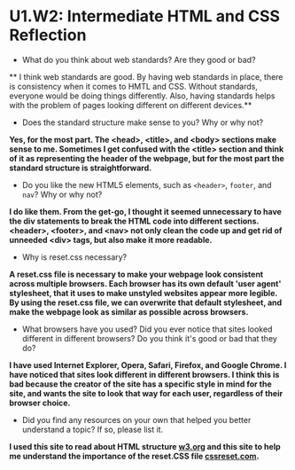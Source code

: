 # U1.W2: Intermediate HTML and CSS Reflection

* What do you think about web standards? Are they good or bad?

** I think web standards are good. By having web standards in place, there is consistency when it comes to HMTL and CSS. Without standards, everyone would be doing things differently. Also, having standards helps with the problem of pages looking different on different devices.**

* Does the standard structure make sense to you? Why or why not?

**Yes, for the most part. The \<head>, \<title>, and \<body> sections make sense to me. Sometimes I get confused with the \<title> section and think of it as representing the header of the webpage, but for the most part the standard structure is straightforward.**

* Do you like the new HTML5 elements, such as `<header>`, `footer`, and `nav`? Why or why not?

**I do like them. From the get-go, I thought it seemed unnecessary to have the div statements to break the HTML code into different sections. \<header>, \<footer>, and \<nav> not only clean the code up and get rid of unneeded \<div> tags, but also make it more readable.**

* Why is reset.css necessary? 

**A reset.css file is necessary to make your webpage look consistent across multiple browsers. Each browser has its own default 'user agent' stylesheet, that it uses to make unstyled websites appear more legible. By using the reset.css file, we can overwrite that default stylesheet, and make the webpage look as similar as possible across browsers.**

* What browsers have you used? Did you ever notice that sites looked different in different browsers? Do you think it's good or bad that they do?

**I have used Internet Explorer, Opera, Safari, Firefox, and Google Chrome. I have noticed that sites look different in different browsers. I think this is bad because the creator of the site has a specific style in mind for the site, and wants the site to look that way for each user, regardless of their browser choice.**

* Did you find any resources on your own that helped you better understand a topic? If so, please list it.

**I used this site to read about HTML structure [w3.org](http://www.w3.org/TR/html401/struct/global.html) and this site to help me understand the importance of the reset.CSS file [cssreset.com](http://www.cssreset.com/what-is-a-css-reset/).**